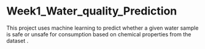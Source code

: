 # Week1_Water_quality_Prediction
This project uses machine learning to predict whether a given water sample is safe or unsafe for consumption based on chemical properties from the dataset .
